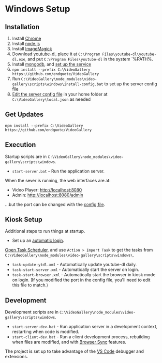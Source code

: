 # Windows Setup

## Installation

1. Install [Chrome](https://www.google.com/chrome/)
1. Install [node.js](https://nodejs.org)
1. Install [ImageMagick](http://www.imagemagick.org/script/download.php#windows)
1. Download [youtube-dl](https://rg3.github.io/youtube-dl/download.html), place it at `C:\Program Files\youtube-dl\youtube-dl.exe`, and put `C:\Program Files\youtube-dl` in the system `%PATH%.
1. Install [mongodb](https://www.mongodb.com), and [set up the service](https://docs.mongodb.com/manual/tutorial/install-mongodb-on-windows/#configure-a-windows-service-for-mongodb-community-edition)
1. `npm install --prefix C:\VideoGallery https://github.com/endquote/VideoGallery`
1. Run `C:\VideoGallery\node_modules\video-gallery\scripts\windows\install-config.bat` to set up the server config file
1. [Edit the server config file](config.md) in your home folder at `C:\VideoGallery\local.json` as needed

## Get Updates

`npm install --prefix C:\VideoGallery https://github.com/endquote/VideoGallery`

## Execution

Startup scripts are in `C:\VideoGallery\node_modules\video-gallery\scripts\windows`.

* `start-server.bat` - Run the application server.

When the sever is running, the web interfaces are at:

* Video Player: [http://localhost:8080](http://localhost:8080)
* Admin: [http://localhost:8080/admin](http://localhost:8080/admin)

...but the port can be changed with the [config file](#config).

## Kiosk Setup

Additional steps to run things at startup.

* Set up an [automatic login](https://technet.microsoft.com/en-us/library/ee872306.aspx).

[Open Task Scheduler](https://technet.microsoft.com/en-us/library/cc721931(v=ws.11).aspx), and use `Action > Import Task` to get the tasks from `C:\VideoGallery\node_modules\video-gallery\scripts\windows\`.

* `task-update-ytdl.xml` - Automatically update youtube-dl daily.
* `task-start-server.xml` - Automatically start the server on login.
* `task-start-browser.xml` - Automatically start the browser in kiosk mode on login. (If you modified the port in the config file, you'll need to edit this file to match.)

## Development

Development scripts are in `C:\VideoGallery\node_modules\video-gallery\scripts\windows`.

* `start-server-dev.bat` - Run application server in a development context, restarting when code is modified.
* `start-client-dev.bat` - Run a client development process, rebuilding when files are modified, and with [Browser Sync](https://browsersync.io) features.

The project is set up to take advantage of the [VS Code](https://code.visualstudio.com) debugger and extensions.
